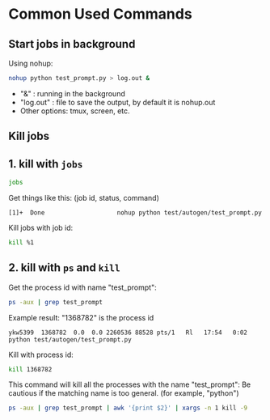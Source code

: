 # Common Used Commands


## Start jobs in background

Using nohup: 
```bash
nohup python test_prompt.py > log.out &
```
- "&" : running in the background
- "log.out" : file to save the output, by default it is nohup.out
- Other options: tmux, screen, etc.

## Kill jobs

## 1. kill with `jobs`
```bash
jobs
```
Get things like this: (job id, status, command)
```
[1]+  Done                    nohup python test/autogen/test_prompt.py
```
Kill jobs with job id: 
```bash
kill %1
```

## 2. kill with `ps` and `kill`

Get the process id with name "test_prompt":
```bash
ps -aux | grep test_prompt
```
Example result: "1368782" is the process id
```
ykw5399  1368782  0.0  0.0 2260536 88528 pts/1   Rl   17:54   0:02 python test/autogen/test_prompt.py
```

Kill with process id:
```bash
kill 1368782
```


This command will kill all the processes with the name "test_prompt":
Be cautious if the matching name is too general. (for example, "python")
```bash
ps -aux | grep test_prompt | awk '{print $2}' | xargs -n 1 kill -9 
```
